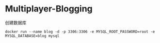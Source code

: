 # Multiplayer-Blogging

创建数据库
```
docker run --name blog -d -p 3306:3306 -e MYSQL_ROOT_PASSWORD=root -e MYSQL_DATABASE=blog mysql
```